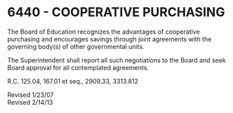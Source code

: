 6440 - COOPERATIVE PURCHASING
=============================

The Board of Education recognizes the advantages of cooperative
purchasing and encourages savings through joint agreements with the
governing body(s) of other governmental units.

The Superintendent shall report all such negotiations to the Board and
seek Board approval for all contemplated agreements.

R.C. 125.04, 167.01 et seq., 2909.33, 3313.812

Revised 1/23/07\
 Revised 2/14/13
